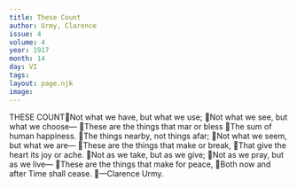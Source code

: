 ```yaml
---
title: These Count
author: Urmy, Clarence
issue: 4
volume: 4
year: 1917
month: 14
day: VI
tags:
layout: page.njk
image:
---
```

THESE COUNTNot what we have, but what we use; Not what we see, but what we choose— These are the things that mar or bless The sum of human happiness. The things nearby, not things afar; Not what we seem, but what we are— These are the things that make or break, That give the heart its joy or ache. Not as we take, but as we give; Not as we pray, but as we live— These are the things that make for peace, Both now and after Time shall cease. —Clarence Urmy. 
